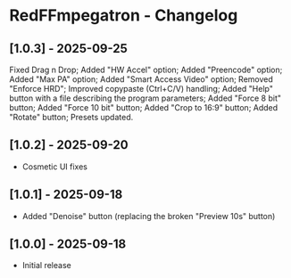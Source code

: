 # RedFFmpegatron - Changelog

## [1.0.3] - 2025-09-25
Fixed Drag n Drop;
Added "HW Accel" option;
Added "Preencode" option;
Added "Max PA" option;
Added "Smart Access Video" option;
Removed "Enforce HRD";
Improved copypaste (Ctrl+C/V) handling;
Added "Help" button with a file describing the program parameters;
Added "Force 8 bit" button;
Added "Force 10 bit" button;
Added "Crop to 16:9" button;
Added "Rotate" button;
Presets updated.

## [1.0.2] - 2025-09-20
- Cosmetic UI fixes

## [1.0.1] - 2025-09-18
- Added "Denoise" button (replacing the broken "Preview 10s" button)

## [1.0.0] - 2025-09-18
- Initial release
